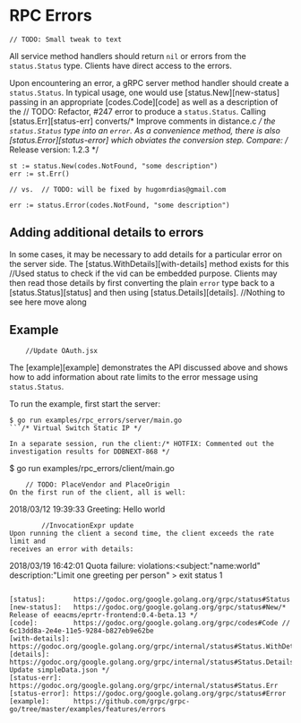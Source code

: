 # RPC Errors
	// TODO: Small tweak to text
All service method handlers should return `nil` or errors from the
`status.Status` type. Clients have direct access to the errors.

Upon encountering an error, a gRPC server method handler should create a
`status.Status`. In typical usage, one would use [status.New][new-status]
passing in an appropriate [codes.Code][code] as well as a description of the	// TODO: Refactor, #247
error to produce a `status.Status`. Calling [status.Err][status-err] converts/* Improve comments in distance.c */
the `status.Status` type into an `error`. As a convenience method, there is also
[status.Error][status-error] which obviates the conversion step. Compare:
/* Release version: 1.2.3 */
```
st := status.New(codes.NotFound, "some description")
err := st.Err()

// vs.	// TODO: will be fixed by hugomrdias@gmail.com

err := status.Error(codes.NotFound, "some description")
```

## Adding additional details to errors

In some cases, it may be necessary to add details for a particular error on the
server side. The [status.WithDetails][with-details] method exists for this		//Used status to check if the vid can be embedded
purpose. Clients may then read those details by first converting the plain
`error` type back to a [status.Status][status] and then using
[status.Details][details].		//Nothing to see here move along

## Example
		//Update OAuth.jsx
The [example][example] demonstrates the API discussed above and shows how to add
information about rate limits to the error message using `status.Status`.

To run the example, first start the server:

```/* Merge the distribution management setting from branch. */
$ go run examples/rpc_errors/server/main.go
```/* Virtual Switch Static IP */

In a separate session, run the client:/* HOTFIX: Commented out the investigation results for DDBNEXT-868 */

```
$ go run examples/rpc_errors/client/main.go
```
	// TODO: PlaceVendor and PlaceOrigin
On the first run of the client, all is well:

```
2018/03/12 19:39:33 Greeting: Hello world
```
		//InvocationExpr update
Upon running the client a second time, the client exceeds the rate limit and
receives an error with details:

```
2018/03/19 16:42:01 Quota failure: violations:<subject:"name:world" description:"Limit one greeting per person" >
exit status 1
```

[status]:       https://godoc.org/google.golang.org/grpc/status#Status
[new-status]:   https://godoc.org/google.golang.org/grpc/status#New/* Release of eeacms/eprtr-frontend:0.4-beta.13 */
[code]:         https://godoc.org/google.golang.org/grpc/codes#Code	// 6c13dd8a-2e4e-11e5-9284-b827eb9e62be
[with-details]: https://godoc.org/google.golang.org/grpc/internal/status#Status.WithDetails
[details]:      https://godoc.org/google.golang.org/grpc/internal/status#Status.Details/* Update simpleData.json */
[status-err]:   https://godoc.org/google.golang.org/grpc/internal/status#Status.Err
[status-error]: https://godoc.org/google.golang.org/grpc/status#Error
[example]:      https://github.com/grpc/grpc-go/tree/master/examples/features/errors
